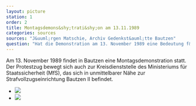 ```yaml
---
layout: picture
station: 1
order: 2
title: Montagsdemons&shy;trati&shy;on am 13.11.1989
categories: sources
sources: "J&uuml;rgen Matschie, Archiv Gedenkst&auml;tte Bautzen"
question: "Hat die Demonstration am 13. November 1989 eine Bedeutung f&uuml;r die H&auml;ftlinge in Bautzen II? Wenn ja, welche?"
---
```

Am 13. November 1989 findet in Bautzen eine Montagsdemonstration statt. Der Protestzug bewegt sich auch zur Kreisdienststelle des Ministeriums f&uuml;r Staatssicherheit (MfS), das sich in unmittelbarer N&auml;he zur Strafvollzugseinrichtung Bautzen II befindet.

<ul class="carousel">
	<li><a href="{{ site.gallerypath }}/1_A_BautzenerBuerger_Quelle_Montagsdemo2_13-11-1989_JuergenMatschie.jpg" data-lightbox="image-1"><img src="{{ site.gallerypath }}/1_A_BautzenerBuerger_Quelle_Montagsdemo2_13-11-1989_JuergenMatschie.jpg"></a></li>
	<li><a href="{{ site.gallerypath }}/1_A_BautzenerBuerger_Quelle_Montagsdemo13-11-1989_JuergenMatschie.jpg" data-lightbox="image-2"><img src="{{ site.gallerypath }}/1_A_BautzenerBuerger_Quelle_Montagsdemo13-11-1989_JuergenMatschie.jpg"></a></li>
</ul>
